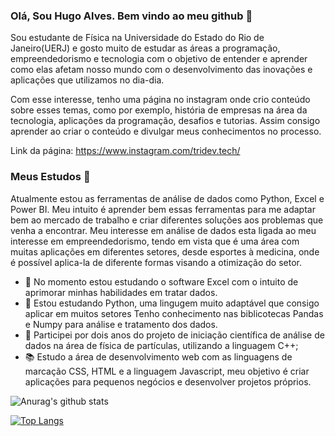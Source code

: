 ### Olá, Sou Hugo Alves. Bem vindo ao meu github :wave:

Sou estudante de Física na Universidade do Estado do Rio de Janeiro(UERJ) e gosto muito de estudar as áreas  a programação, empreendedorismo e tecnologia com o objetivo de entender e aprender como elas afetam nosso mundo com o desenvolvimento das inovações e aplicações que utilizamos no dia-dia. 

Com esse interesse, tenho uma página no instagram onde crio conteúdo sobre esses temas, como por exemplo, história de empresas na área da tecnologia, aplicações da programação, desafios e tutorias. Assim consigo aprender ao criar o conteúdo e divulgar meus conhecimentos no processo.

Link da página: https://www.instagram.com/tridev.tech/

### Meus Estudos :ledger:

Atualmente estou as ferramentas de análise de dados como Python, Excel e Power BI. Meu intuito é aprender bem essas ferramentas para me adaptar bem ao mercado de trabalho e criar diferentes soluções aos problemas que venha a encontrar. Meu interesse em análise de dados esta ligada ao meu interesse em empreendedorismo, tendo em vista que é uma área com muitas aplicações em diferentes setores, desde esportes à medicina, onde é possível aplica-la de diferente formas visando a otimização do setor.

- 🔭 No momento estou estudando o software Excel com o intuito de aprimorar minhas habilidades em tratar dados.
- 🌱 Estou estudando Python, uma lingugem muito adaptável que consigo aplicar em muitos setores Tenho conhecimento nas biblicotecas Pandas e Numpy para análise e tratamento dos dados.
- :pencil: Participei por dois anos do projeto de iniciação científica de análise de dados na área de física de partículas, utilizando a linguagem C++;
- :books:  Estudo a área de desenvolvimento web com as linguagens de marcação CSS, HTML e a linguagem Javascript, meu objetivo é criar aplicações para pequenos negócios e desenvolver projetos próprios. 


![Anurag's github stats](https://github-readme-stats.vercel.app/api?username=Hugox96&theme=github_dark&_icons=true)

[![Top Langs](https://github-readme-stats.vercel.app/api/top-langs/?username=anuraghazra&layout=compact&theme=tokyonight)](https://github.com/anuraghazra/github-readme-stats)
